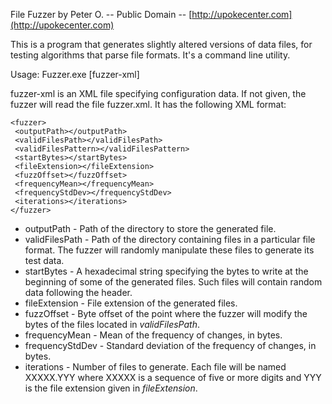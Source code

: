 File Fuzzer by Peter O. -- Public Domain -- [http://upokecenter.com](http://upokecenter.com)

This is a program that generates slightly altered versions
of data files, for testing algorithms that parse file formats.
It's a command line utility.

Usage:
Fuzzer.exe [fuzzer-xml]

fuzzer-xml is an XML file specifying configuration data. If not given, the fuzzer will
read the file fuzzer.xml. It has the following XML format:

    <fuzzer>
     <outputPath></outputPath>
     <validFilesPath></validFilesPath>
     <validFilesPattern></validFilesPattern>
     <startBytes></startBytes>
     <fileExtension></fileExtension>
     <fuzzOffset></fuzzOffset>
     <frequencyMean></frequencyMean>
     <frequencyStdDev></frequencyStdDev>
     <iterations></iterations>
    </fuzzer>

* outputPath - Path of the directory to store the generated file.
* validFilesPath - Path of the directory containing files in a particular file
  format. The fuzzer will randomly manipulate these files to generate its
  test data.
* startBytes - A hexadecimal string specifying the bytes to write at the
  beginning of some of the generated files. Such files will contain random
  data following the header.
* fileExtension - File extension of the generated files.
* fuzzOffset - Byte offset of the point where the fuzzer will modify the
  bytes of the files located in _validFilesPath_.
* frequencyMean - Mean of the frequency of changes, in bytes.
* frequencyStdDev - Standard deviation of the frequency of changes, in bytes.
* iterations - Number of files to generate. Each file will be named XXXXX.YYY
  where XXXXX is a sequence of five or more digits and YYY is the file
  extension given in _fileExtension_.
